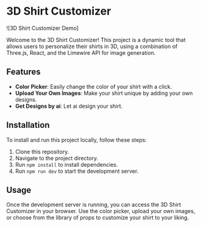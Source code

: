 # 3D Shirt Customizer

![3D Shirt Customizer Demo]

Welcome to the 3D Shirt Customizer! This project is a dynamic tool that allows users to personalize their shirts in 3D, using a combination of Three.js, React, and the Limewire API for image generation.

## Features

- **Color Picker**: Easily change the color of your shirt with a click.
- **Upload Your Own Images**: Make your shirt unique by adding your own designs.
- **Get Designs by ai**: Let ai design your shirt.


## Installation

To install and run this project locally, follow these steps:

1. Clone this repository.
2. Navigate to the project directory.
3. Run `npm install` to install dependencies.
4. Run `npm run dev` to start the development server.

## Usage

Once the development server is running, you can access the 3D Shirt Customizer in your browser. Use the color picker, upload your own images, or choose from the library of props to customize your shirt to your liking.